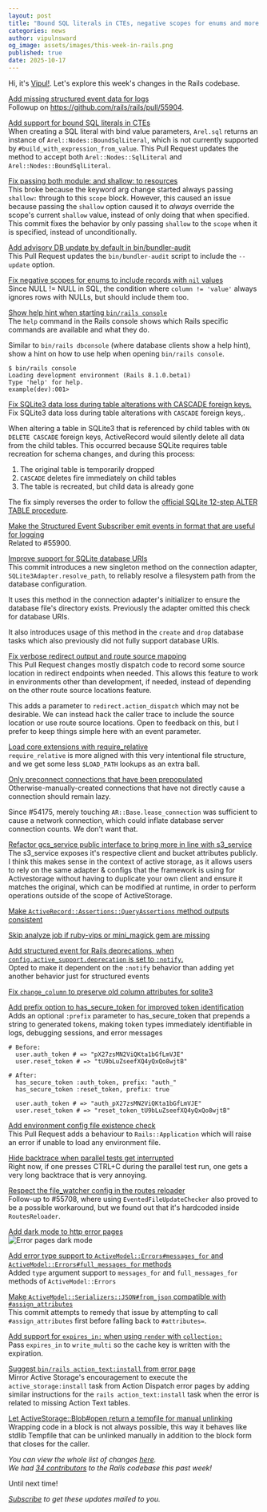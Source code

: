 ```yaml
---
layout: post
title: "Bound SQL literals in CTEs, negative scopes for enums and more!"
categories: news
author: vipulnsward
og_image: assets/images/this-week-in-rails.png
published: true
date: 2025-10-17
---
```


Hi, it's [Vipul!](https://www.saeloun.com/team/vipul/). Let's explore this week's changes in the Rails codebase.

[Add missing structured event data for logs](https://github.com/rails/rails/pull/55922)  
Followup on https://github.com/rails/rails/pull/55904. 

[Add support for bound SQL literals in CTEs](https://github.com/rails/rails/pull/55918)  
When creating a SQL literal with bind value parameters, `Arel.sql` returns an instance of `Arel::Nodes::BoundSqlLiteral`, which is not currently supported by `#build_with_expression_from_value`.
This Pull Request updates the method to accept both `Arel::Nodes::SqlLiteral` and `Arel::Nodes::BoundSqlLiteral`.

[Fix passing both module: and shallow: to resources](https://github.com/rails/rails/pull/55916)  
This broke because the keyword arg change started always passing `shallow:` through to this `scope` block. 
However, this caused an issue  because passing the `shallow` option caused it to _always_ override the  scope's current `shallow` value, instead of only doing that when specified.
This commit fixes the behavior by only passing `shallow` to the `scope` when it is specified, instead of unconditionally.

[Add advisory DB update by default in bin/bundler-audit](https://github.com/rails/rails/pull/55913)  
This Pull Request updates the `bin/bundler-audit` script to include the `--update` option.

[Fix negative scopes for enums to include records with `nil` values](https://github.com/rails/rails/pull/55912)    
Since NULL != NULL in SQL, the condition where `column != 'value'` always ignores rows with NULLs, but should include them too.

[Show help hint when starting `bin/rails console`](https://github.com/rails/rails/pull/55910)  
The `help` command in the Rails console shows which Rails specific commands are available and what they do.

Similar to `bin/rails dbconsole` (where database clients show a help hint), show a hint on how to use help when opening `bin/rails console`.

```
$ bin/rails console
Loading development environment (Rails 8.1.0.beta1)
Type 'help' for help.
example(dev):001>
```

[Fix SQLite3 data loss during table alterations with CASCADE foreign keys.](https://github.com/rails/rails/pull/55907)    
Fix SQLite3 data loss during table alterations with `CASCADE` foreign keys,.

When altering a table in SQLite3 that is referenced by child tables with `ON DELETE CASCADE` foreign keys, ActiveRecord would silently delete all data from the child tables. This occurred because SQLite requires table recreation for schema changes, and during this process:

1. The original table is temporarily dropped
2. `CASCADE` deletes fire immediately on child tables
3. The table is recreated, but child data is already gone

The fix simply reverses the order to follow the [official SQLite 12-step ALTER TABLE procedure](https://www.sqlite.org/lang_altertable.html#otheralter).

[Make the Structured Event Subscriber emit events in format that are useful for logging](https://github.com/rails/rails/pull/55904)  
Related to #55900.

[Improve support for SQLite database URIs](https://github.com/rails/rails/pull/55896)  
This commit introduces a new singleton method on the connection adapter, `SQLite3Adapter.resolve_path`, to reliably resolve a filesystem path from the database configuration.

It uses this method in the connection adapter's initializer to ensure the database file's directory exists. Previously the adapter omitted this check for database URIs.

It also introduces usage of this method in the `create` and `drop` database tasks which also previously did not fully support database URIs.

[Fix verbose redirect output and route source mapping](https://github.com/rails/rails/pull/55889)  
This Pull Request changes mostly dispatch code to record some source location in redirect endpoints when needed. This allows this feature to work in environments other than development, if needed, instead of depending on the other route source locations feature.

This adds a parameter to `redirect.action_dispatch` which may not be desirable. We can instead hack the caller trace to include the source location or use route source locations. Open to feedback on this, but I prefer to keep things simple here with an event parameter.

[Load core extensions with require_relative](https://github.com/rails/rails/pull/55887)    
`require_relative` is more aligned with this very intentional file structure, and we get some less `$LOAD_PATH` lookups as an extra ball.

[Only preconnect connections that have been prepopulated](https://github.com/rails/rails/pull/55857)  
Otherwise-manually-created connections that have not directly cause a connection should remain lazy.

Since #54175, merely touching `AR::Base.lease_connection` was sufficient to cause a network connection, which could inflate database server connection counts. We don't want that.

[Refactor gcs_service public interface to bring more in line with s3_service](https://github.com/rails/rails/pull/55856)  
The s3_service exposes it's respective client and bucket attributes publicly. I think this makes sense in the context of active storage, as it allows users to rely on the same adapter & configs that the framework is using for Activestorage without having to duplicate your own client and ensure it matches the original, which can be modified at runtime, in order to perform operations outside of the scope of ActiveStorage.

[Make `ActiveRecord::Assertions::QueryAssertions` method outputs consistent](https://github.com/rails/rails/pull/55852)  

[Skip analyze job if ruby-vips or mini_magick gem are missing](https://github.com/rails/rails/pull/55839)

[Add structured event for Rails deprecations, when `config.active_support.deprecation` is set to `:notify`.](https://github.com/rails/rails/pull/55838)  
Opted to make it dependent on the `:notify` behavior than adding yet another behavior just for structured events

[Fix `change_column` to preserve old column attributes for sqlite3](https://github.com/rails/rails/pull/55837)  

[Add prefix option to has_secure_token for improved token identification](https://github.com/rails/rails/pull/55822)  
    Adds an optional `:prefix` parameter to has_secure_token that prepends a string to generated tokens, making token types immediately identifiable in logs, debugging sessions, and error messages

```
# Before:
  user.auth_token # => "pX27zsMN2ViQKta1bGfLmVJE"
  user.reset_token # => "tU9bLuZseefXQ4yQxQo8wjtB"

# After:
  has_secure_token :auth_token, prefix: "auth_"
  has_secure_token :reset_token, prefix: true

  user.auth_token # => "auth_pX27zsMN2ViQKta1bGfLmVJE"
  user.reset_token # => "reset_token_tU9bLuZseefXQ4yQxQo8wjtB"
```

[Add environment config file existence check](https://github.com/rails/rails/pull/55813)  
This Pull Request adds a behaviour to `Rails::Application` which will raise an error if unable to load any environment file.

[Hide backtrace when parallel tests get interrupted](https://github.com/rails/rails/pull/55720)  
Right now, if one presses CTRL+C during the parallel test run, one gets a very long backtrace that is very annoying.

[Respect the file_watcher config in the routes reloader](https://github.com/rails/rails/pull/55709)  
Follow-up to #55708, where using `EventedFileUpdateChecker` also proved to be a possible workaround, but we found out that it's hardcoded inside `RoutesReloader`.

[Add dark mode to http error pages](https://github.com/rails/rails/pull/55671)  
<img alt="Error pages dark mode" src="https://github.com/user-attachments/assets/2dcc36e7-fef9-4019-86ed-47c0e7068852" />

[Add error type support to `ActiveModel::Errors#messages_for` and `ActiveModel::Errors#full_messages_for` methods](https://github.com/rails/rails/pull/53096)  
Added `type` argument support to `messages_for` and `full_messages_for` methods of `ActiveModel::Errors`

[Make `ActiveModel::Serializers::JSON#from_json` compatible with `#assign_attributes`](https://github.com/rails/rails/pull/51781)  
This commit attempts to remedy that issue by attempting to call `#assign_attributes` first before falling back to `#attributes=`.

[Add support for `expires_in:` when using `render` with `collection:`](https://github.com/rails/rails/pull/51579)  
Pass `expires_in` to `write_multi` so the cache key is written with the expiration.

[Suggest `bin/rails action_text:install` from error page](https://github.com/rails/rails/pull/50557)  
Mirror Active Storage's encouragement to execute the `active_storage:install` task from Action Dispatch error pages by adding similar instructions for the `rails action_text:install` task when the error is related to missing Action Text tables.

[Let ActiveStorage::Blob#open return a tempfile for manual unlinking](https://github.com/rails/rails/pull/49990)  
Wrapping code in a block is not always possible, this way it behaves like stdlib Tempfile that can be unlinked manually in addition to the block form that closes for the caller.

_You can view the whole list of changes [here](https://github.com/rails/rails/compare/@%7B2025-10-10%7D...main@%7B2025-10-17%7D)._  
_We had [34 contributors](https://contributors.rubyonrails.org/contributors/in-time-window/20251010-20251017) to the Rails codebase this past week!_

Until next time!  

_[Subscribe](https://world.hey.com/this.week.in.rails) to get these updates mailed to you._
